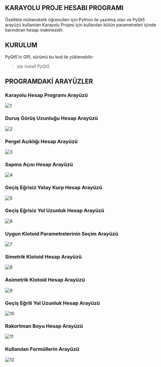 ## KARAYOLU PROJE HESABI PROGRAMI
 Özellikle mühendislik öğrencileri için Python ile yazılmış olan ve PyQt5 arayüzü kullanılan Karayolu Projesi için kullanılan bütün parametreleri içinde barındıran hesap makinesidir.
 
## KURULUM
PyQt5'in GPL sürümü bu kod ile yüklenebilir:
>pip install PyQt5

## PROGRAMDAKİ ARAYÜZLER
### Karayolu Hesap Programı Arayüzü
![1](https://user-images.githubusercontent.com/74494292/106367393-64d44380-6353-11eb-8e57-9ead5ad273e4.png "Arayüz")
### Duruş Görüş Uzunluğu Hesap Arayüzü
![2](https://user-images.githubusercontent.com/74494292/106367455-df04c800-6353-11eb-9f0d-287edfe4d711.png)
### Pergel Açıklığı Hesap Arayüzü
![3](https://user-images.githubusercontent.com/74494292/106367460-e0ce8b80-6353-11eb-90a0-46192a427231.png)
### Sapma Açısı Hesap Arayüzü
![4](https://user-images.githubusercontent.com/74494292/106367462-e330e580-6353-11eb-85d2-96c74de80618.png)
### Geçiş Eğrisiz Yatay Kurp Hesap Arayüzü
![5](https://user-images.githubusercontent.com/74494292/106367466-e926c680-6353-11eb-93ce-f12dfe26174a.png)
### Geçiş Eğrisiz Yol Uzunluk Hesap Arayüzü
![6](https://user-images.githubusercontent.com/74494292/106367467-eaf08a00-6353-11eb-8c31-ca301ef4ae74.png)
### Uygun Klotoid Parametrelerinin Seçim Arayüzü
![7](https://user-images.githubusercontent.com/74494292/106367468-ec21b700-6353-11eb-9453-ed8417c8df97.png)
### Simetrik Klotoid Hesap Arayüzü
![8](https://user-images.githubusercontent.com/74494292/106367469-edeb7a80-6353-11eb-9351-922b066371cf.png)
### Asimetrik Klotoid Hesap Arayüzü
![9](https://user-images.githubusercontent.com/74494292/106367472-f04dd480-6353-11eb-9bcf-8f1e00a55ef6.png)
### Geçiş Eğrili Yol Uzunluk Hesap Arayüzü
![10](https://user-images.githubusercontent.com/74494292/106367475-f3e15b80-6353-11eb-9b15-06b09d8f7714.png)
### Rakortman Boyu Hesap Arayüzü
![11](https://user-images.githubusercontent.com/74494292/106367508-2e4af880-6354-11eb-8efb-06252f4393a7.png)
### Kullanılan Formüllerin Arayüzü
![12](https://user-images.githubusercontent.com/74494292/106367479-f8a60f80-6353-11eb-8f80-a005cfd3c5b1.png)

